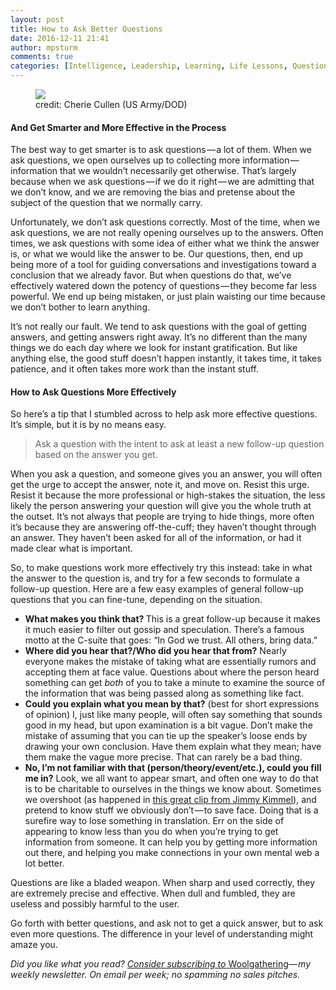 ```yaml
---
layout: post
title: How to Ask Better Questions
date: 2016-12-11 21:41
author: mpsturm
comments: true
categories: [Intelligence, Leadership, Learning, Life Lessons, Questions, Uncategorized]
---
```



<figure class="wp-caption">

<img src="https://mikesturmblog.files.wordpress.com/2016/12/f9e04-1esxt3l6mck6ipygifjwqhw.png">

<figcaption class="wp-caption-text">credit: Cherie Cullen (US Army/DOD)</figcaption></figure>

<h4>And Get Smarter and More Effective in the Process</h4>
<p>The best way to get smarter is to ask questions — a lot of them. When we ask questions, we open ourselves up to collecting more information — information that we wouldn’t necessarily get otherwise. That’s largely because when we ask questions — if we do it right — we are admitting that we don’t know, and we are removing the bias and pretense about the subject of the question that we normally carry.</p>
<p>Unfortunately, we don’t ask questions correctly. Most of the time, when we ask questions, we are not really opening ourselves up to the answers. Often times, we ask questions with some idea of either what we think the answer is, or what we would like the answer to be. Our questions, then, end up being more of a tool for guiding conversations and investigations toward a conclusion that we already favor. But when questions do that, we’ve effectively watered down the potency of questions — they become far less powerful. We end up being mistaken, or just plain waisting our time because we don’t bother to learn anything.</p>
<p>It’s not really our fault. We tend to ask questions with the goal of getting answers, and getting answers right away. It’s no different than the many things we do each day where we look for instant gratification. But like anything else, the good stuff doesn’t happen instantly, it takes time, it takes patience, and it often takes more work than the instant stuff.</p>
<h4>How to Ask Questions More Effectively</h4>
<p>So here’s a tip that I stumbled across to help ask more effective questions. It’s simple, but it is by no means easy.</p>
<blockquote>Ask a question with the intent to ask at least a new follow-up question based on the answer you get.</blockquote>
<p>When you ask a question, and someone gives you an answer, you will often get the urge to accept the answer, note it, and move on. Resist this urge. Resist it because the more professional or high-stakes the situation, the less likely the person answering your question will give you the whole truth at the outset. It’s not always that people are trying to hide things, more often it’s because they are answering off-the-cuff; they haven’t thought through an answer. They haven’t been asked for all of the information, or had it made clear what is important.</p>
<p>So, to make questions work more effectively try this instead: take in what the answer to the question is, and try for a few seconds to formulate a follow-up question. Here are a few easy examples of general follow-up questions that you can fine-tune, depending on the situation.</p>
<ul>
<li>
<strong>What makes you think that? </strong>This is a great follow-up because it makes it much easier to filter out gossip and speculation. There’s a famous motto at the C-suite that goes: “In God we trust. All others, bring data.”</li>
<li>
<strong>Where did you hear that?/Who did you hear that from?</strong> Nearly everyone makes the mistake of taking what are essentially rumors and accepting them at face value. Questions about where the person heard something can get <em>both</em> of you to take a minute to examine the source of the information that was being passed along as something like fact.</li>
<li>
<strong>Could you explain what you mean by that?</strong> (best for short expressions of opinion) I, just like many people, will often say something that sounds good in my head, but upon examination is a bit vague. Don’t make the mistake of assuming that you can tie up the speaker’s loose ends by drawing your own conclusion. Have them explain what they mean; have them make the vague more precise. That can rarely be a bad thing.</li>
<li>
<strong>No, I’m not familiar with that (person/theory/event/etc.), could you fill me in?</strong> Look, we all want to appear smart, and often one way to do that is to be charitable to ourselves in the things we know about. Sometimes we overshoot (as happened in <a href="https://www.youtube.com/watch?v=W_IzYUJANfk" target="_blank">this great clip from Jimmy Kimmel</a>), and pretend to know stuff we obviously don’t — to save face. Doing that is a surefire way to lose something in translation. Err on the side of appearing to know less than you do when you’re trying to get information from someone. It can help you by getting more information out there, and helping you make connections in your own mental web a lot better.</li>
</ul>
<p>Questions are like a bladed weapon. When sharp and used correctly, they are extremely precise and effective. When dull and fumbled, they are useless and possibly harmful to the user.</p>
<p>Go forth with better questions, and ask not to get a quick answer, but to ask even more questions. The difference in your level of understanding might amaze you.</p>
<p><em>Did you like what you read? </em><a href="http://tinyletter.com/mike_sturm" target="_blank"><em>Consider subscribing to </em>Woolgathering</a><em>— my weekly newsletter. On email per week; no spamming no sales pitches.</em></p>


